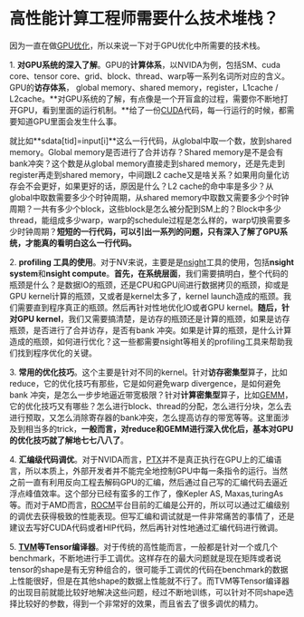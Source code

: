 # 高性能计算工程师需要什么技术堆栈？
因为一直在做[GPU优化](https://zhida.zhihu.com/search?content_id=431342503&content_type=Answer&match_order=1&q=GPU%E4%BC%98%E5%8C%96&zhida_source=entity)，所以来说一下对于GPU优化中所需要的技术栈。

1. **对GPU系统的深入了解**。GPU的**计算体系**，以NVIDA为例，包括SM、cuda core、tensor core、grid、block、thread、warp等一系列名词所对应的含义。GPU的**访存体系**， global memory、shared memory，register，L1cache / L2cache。**对GPU系统的了解，有点像是一个开盲盒的过程，需要你不断地打开GPU，看到里面的运行机制。**给了一份[CUDA](https://zhida.zhihu.com/search?content_id=431342503&content_type=Answer&match_order=1&q=CUDA&zhida_source=entity)代码，每一行运行的时候，都需要知道GPU里面会发生什么事。

就比如**sdata[tid]=input[i]**这么一行代码，从global中取一个数，放到shared memory。Global memory是否进行了合并访存？Shared memory是不是会有bank冲突？这个数是从global memory直接走到shared memory，还是先走到register再走到shared memory，中间跟L2 cache又是啥关系？如果用向量化访存会不会更好，如果更好的话，原因是什么？L2 cache的命中率是多少？从global中取数需要多少个时钟周期，从shared memory中取数又需要多少个时钟周期？一共有多少个block，这些block是怎么被分配到SM上的？Block中多少thread，能组成多少warp，warp的schedule过程是怎么样的，warp切换需要多少时钟周期？**短短的一行代码，可以引出一系列的问题，只有深入了解了GPU系统，才能真的看明白这么一行代码。**

2. **profiling 工具的使用**。对于NV来说，主要是是[nsight](https://zhida.zhihu.com/search?content_id=431342503&content_type=Answer&match_order=1&q=nsight&zhida_source=entity)工具的使用，包括**nsight system**和**nsight compute**。**首先，在系统层面**，我们需要搞明白，整个代码的瓶颈是什么？是数据IO的瓶颈，还是CPU和GPU间进行数据拷贝的瓶颈，抑或是GPU kernel计算的瓶颈，又或者是kernel太多了，kernel launch造成的瓶颈。我们需要直到程序真正的瓶颈。然后再针对性地优化IO或者GPU kernel。**随后，针对GPU kernel**，我们又需要搞清楚，是访存的瓶颈还是计算的瓶颈，如果是访存瓶颈，是否进行了合并访存，是否有bank 冲突。如果是计算的瓶颈，是什么计算造成的瓶颈，如何进行优化？这一些都需要nsight等相关的profiling工具来帮助我们找到程序优化的关键。

3. **常用的优化技巧**。这个主要是针对不同的kernel。针对**访存密集型**算子，比如reduce，它的优化技巧有那些，它是如何避免warp divergence，是如何避免bank 冲突，是怎么一步步地逼近带宽极限？针对**计算密集型**算子，比如[GEMM](https://zhida.zhihu.com/search?content_id=431342503&content_type=Answer&match_order=1&q=GEMM&zhida_source=entity)，它的优化技巧又有哪些？怎么进行block、thread的分配，怎么进行分块，怎么去进行预取，又怎么消除寄存器的bank冲突，怎么提高访存的带宽等等。这里面涉及到相当多的trick，**一般而言，对reduce和GEMM进行深入优化后，基本对GPU的优化技巧就了解地七七八八了**。

4. **汇编级代码调优**。对于NVIDA而言，[PTX](https://zhida.zhihu.com/search?content_id=431342503&content_type=Answer&match_order=1&q=PTX&zhida_source=entity)并不是真正执行在GPU上的汇编语言，所以本质上，外部开发者并不能完全地控制GPU中每一条指令的运行。当然之前一直有利用反向工程去解码GPU的汇编，然后通过自己写的汇编代码去逼近浮点峰值效率。这个部分已经有蛮多的工作了，像Kepler AS, Maxas,turingAs等。而对于AMD而言，[ROCM](https://zhida.zhihu.com/search?content_id=431342503&content_type=Answer&match_order=1&q=ROCM&zhida_source=entity)平台目前的汇编是公开的，所以可以通过汇编级别的调优去获得极致的性能表现。但写汇编和调试就是一件非常痛苦的事情了，还是建议去写好CUDA代码或者HIP代码，然后再针对性地通过汇编代码进行微调。

5. **[TVM](https://zhida.zhihu.com/search?content_id=431342503&content_type=Answer&match_order=1&q=TVM&zhida_source=entity)等Tensor编译器**。对于传统的高性能而言，一般都是针对一个或几个benchmark，不断地进行手工调优。这样存在的最大问题就是现在矩阵或者说tensor的shape是有无穷种组合的，很可能手工调优的代码在benchmark的数据上性能很好，但是在其他shape的数据上性能就不行了。而TVM等Tensor编译器的出现目前就能比较好地解决这些问题，经过不断地训练，可以针对不同shape选择比较好的参数，得到一个非常好的效果，而且省去了很多调优的精力。